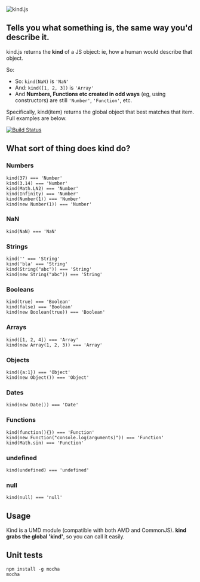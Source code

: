 ![kind.js](https://raw.github.com/mikemaccana/kind.js/master/images/kind.js.png)

## Tells you what something is, the same way you'd describe it.

kind.js returns the **kind** of a JS object: ie, how a human would describe that object.

So:

 - So: ```kind(NaN)``` is ```'NaN'```
 - And: ```kind([1, 2, 3])``` is ```'Array'```
 - And **Numbers, Functions etc created in odd ways** (eg, using constructors) are still ```'Number'```, ```'Function'```, etc.

Specifically, kind(item) returns the global object that best matches that item. Full examples are below.

[![Build Status](https://secure.travis-ci.org/mikemaccana/kind.js.png?branch=master)](https://travis-ci.org/mikemaccana/kind.js)

## What sort of thing does kind do?

### Numbers

    kind(37) === 'Number'
    kind(3.14) === 'Number'
    kind(Math.LN2) === 'Number'
    kind(Infinity) === 'Number'
    kind(Number(1)) === 'Number'
    kind(new Number(1)) === 'Number'

### NaN

    kind(NaN) === 'NaN'

### Strings

    kind('' === 'String'
    kind('bla' === 'String'
    kind(String("abc")) === 'String'
    kind(new String("abc")) === 'String'


### Booleans

    kind(true) === 'Boolean'
    kind(false) === 'Boolean'
    kind(new Boolean(true)) === 'Boolean'

### Arrays

    kind([1, 2, 4]) === 'Array'
    kind(new Array(1, 2, 3)) === 'Array'

### Objects

    kind({a:1}) === 'Object'
    kind(new Object()) === 'Object'

### Dates

    kind(new Date()) === 'Date'

### Functions

    kind(function(){}) === 'Function'
    kind(new Function("console.log(arguments)")) === 'Function'
    kind(Math.sin) === 'Function'

### undefined

    kind(undefined) === 'undefined'

### null

    kind(null) === 'null'

## Usage

Kind is a UMD module (compatible with both AMD and CommonJS).  **kind grabs the global 'kind'**, so you can call it easily.

## Unit tests

    npm install -g mocha
    mocha